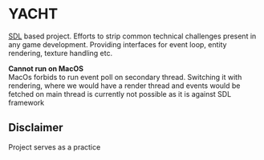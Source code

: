 # YACHT

[SDL](https://www.libsdl.org/) based project.
Efforts to strip common technical challenges present in any game development. Providing interfaces for event loop, entity rendering, texture handling etc. 

**Cannot run on MacOS** <br>
MacOs forbids to run event poll on secondary thread. Switching it with rendering, where we would have a render thread and events would be fetched on main thread is currently not possible as it is against SDL framework

## Disclaimer
Project serves as a practice
